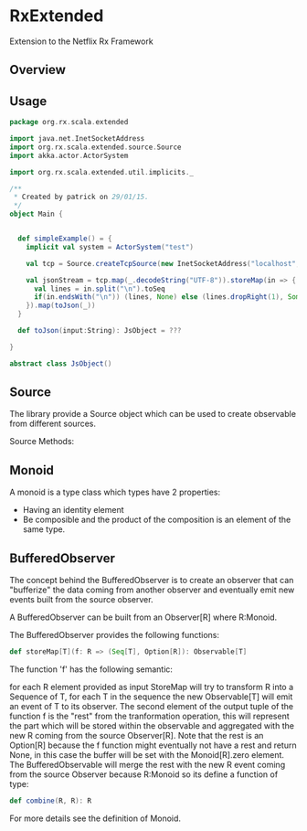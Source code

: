 # RxExtended
Extension to the Netflix Rx Framework

Overview
--------

Usage
-----

```scala
package org.rx.scala.extended

import java.net.InetSocketAddress
import org.rx.scala.extended.source.Source
import akka.actor.ActorSystem

import org.rx.scala.extended.util.implicits._

/**
 * Created by patrick on 29/01/15.
 */
object Main {


  def simpleExample() = {
    implicit val system = ActorSystem("test")

    val tcp = Source.createTcpSource(new InetSocketAddress("localhost", 1234))

    val jsonStream = tcp.map(_.decodeString("UTF-8")).storeMap(in => {
      val lines = in.split("\n").toSeq
      if(in.endsWith("\n")) (lines, None) else (lines.dropRight(1), Some(lines.last))
    }).map(toJson(_))
  }

  def toJson(input:String): JsObject = ???

}

abstract class JsObject()
```

Source
------
The library provide a Source object which can be used to create observable from different sources.

Source Methods:

Monoid
------
A monoid is a type class which types have 2 properties:

- Having an identity element
- Be composible and the product of the composition is an element of the same type.

BufferedObserver
----------------
The concept behind the BufferedObserver is to create an observer that can "bufferize" the data coming from another
observer and eventually emit new events built from the source observer.

A BufferedObserver can be built from an Observer[R] where R:Monoid.

The BufferedObserver provides the following functions:

```scala
def storeMap[T](f: R => (Seq[T], Option[R]): Observable[T]
```

The function 'f' has the following semantic:

for each R element provided as input StoreMap will try to transform R into a Sequence of T, for each T in the sequence the new Observable[T]
will emit an event of T to its observer.
The second element of the output tuple of the function f is the "rest" from the tranformation operation, this will represent the part which will
be stored within the observable and aggregated with the new R coming from the source Observer[R].
Note that the rest is an Option[R] because the f function might eventually not have a rest and return None, in this case the buffer will be set
with the Monoid[R].zero element.
The BufferedObservable will merge the rest with
the new R event coming from the source Observer because R:Monoid so its define a function of type:
```scala
def combine(R, R): R
```
For more details see the definition of Monoid.